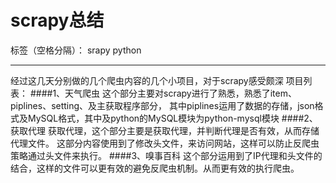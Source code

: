 ﻿# scrapy总结

标签（空格分隔）： srapy python

---

经过这几天分别做的几个爬虫内容的几个小项目，对于scrapy感受颇深
项目列表：
####1、天气爬虫
    这个部分主要对scrapy进行了熟悉，熟悉了item、piplines、setting、及主获取程序部分，
    其中piplines运用了数据的存储，json格式及MySQL格式，其中及python的MySQL模块为python-mysql模块
####2、获取代理
    获取代理，这个部分主要是获取代理，并判断代理是否有效，从而存储代理文件。
    这部分内容使用到了修改头文件，来访问网站，这样可以防止反爬虫策略通过头文件来执行。
####3、嗅事百科
    这个部分运用到了IP代理和头文件的结合，这样的文件可以更有效的避免反爬虫机制。从而更有效的执行爬虫。





